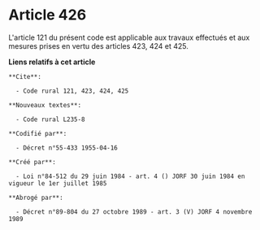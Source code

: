 # Article 426

L'article 121 du présent code est applicable aux travaux effectués et aux mesures prises en vertu des articles 423, 424 et
425.

**Liens relatifs à cet article**

	**Cite**:

	  - Code rural 121, 423, 424, 425

	**Nouveaux textes**:

	  - Code rural L235-8

	**Codifié par**:

	  - Décret n°55-433 1955-04-16

	**Créé par**:

	  - Loi n°84-512 du 29 juin 1984 - art. 4 () JORF 30 juin 1984 en vigueur le 1er juillet 1985

	**Abrogé par**:

	  - Décret n°89-804 du 27 octobre 1989 - art. 3 (V) JORF 4 novembre 1989
